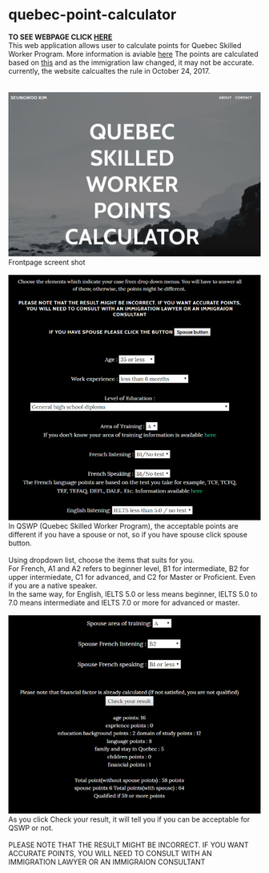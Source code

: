# quebec-point-calculator
__TO SEE WEBPAGE CLICK [HERE](https://quebec-points-calculator.firebaseapp.com/)__<br>
This web application allows user to calculate points for Quebec Skilled Worker Program. 
More information is aviable [here](https://www.immigration-quebec.gouv.qc.ca/en/immigrate-settle/permanent-workers/requirements-programs/index.html)
The points are calculated based on [this](https://www.immigration-quebec.gouv.qc.ca/publications/fr/divers/Grille-synthese.pdf) and as the immigration law changed, it may not be accurate. currently, the website calcualtes the rule in October 24, 2017.<br><br><br>
![alt text](https://github.com/seungwookim08/quebec-point-calculator/blob/master/img/screentshot1.PNG)
<br>Frontpage screent shot<br><br>
![alt text](https://github.com/seungwookim08/quebec-point-calculator/blob/master/img/screentshot2.PNG)
<br>In QSWP (Quebec Skilled Worker Program), the acceptable points are different if you have a spouse or not, so if you have spouse click spouse button. <br><br>
Using dropdown list, choose the items that suits for you. <br>
For French, A1 and A2 refers to beginner level, B1 for intermediate, B2 for upper intermiedate, C1 for advanced, and C2 for Master or Proficient. Even if you are a native speaker. <br>
In the same way, for English, IELTS 5.0 or less means beginner, IELTS 5.0 to 7.0 means intermediate and IELTS 7.0 or more for advanced or master. <br><br>
![alt text](https://github.com/seungwookim08/quebec-point-calculator/blob/master/img/screentshot3.PNG)
<br>As you click Check your result, it will tell you if you can be acceptable for QSWP or not. <br><br>
PLEASE NOTE THAT THE RESULT MIGHT BE INCORRECT. IF YOU WANT ACCURATE POINTS, YOU WILL NEED TO CONSULT WITH AN IMMIGRATION LAWYER OR AN IMMIGRAION CONSULTANT
